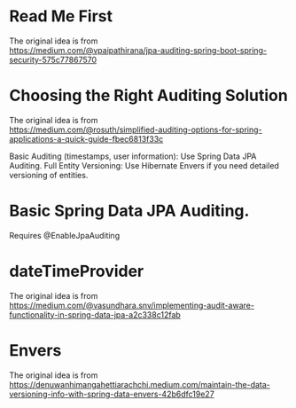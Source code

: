 # Read Me First

The original idea is from  
https://medium.com/@vpaipathirana/jpa-auditing-spring-boot-spring-security-575c77867570

# Choosing the Right Auditing Solution

The original idea is from  
https://medium.com/@rosuth/simplified-auditing-options-for-spring-applications-a-quick-guide-fbec6813f33c

Basic Auditing (timestamps, user information): Use Spring Data JPA Auditing.
Full Entity Versioning: Use Hibernate Envers if you need detailed versioning of entities.

# Basic Spring Data JPA Auditing.

Requires @EnableJpaAuditing

# dateTimeProvider

The original idea is from  
https://medium.com/@vasundhara.snv/implementing-audit-aware-functionality-in-spring-data-jpa-a2c338c12fab

# Envers

The original idea is from  
https://denuwanhimangahettiarachchi.medium.com/maintain-the-data-versioning-info-with-spring-data-envers-42b6dfc19e27



